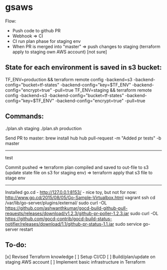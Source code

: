 # gsaws

Flow:
* Push code to github PR
* Webhook => CI
* CI run plan phase for staging env
* When PR is merged into "master" => push changes to staging (terraform apply to staging own AWS account) [not sure]


State for each environment is saved in s3 bucket:
-------------------------------------------------
TF_ENV=production && terraform remote config -backend=s3 -backend-config="bucket=tf-states" -backend-config="key=$TF_ENV" -backend-config="encrypt=true" -pull=true
TF_ENV=staging && terraform remote config -backend=s3 -backend-config="bucket=tf-states" -backend-config="key=$TF_ENV" -backend-config="encrypt=true" -pull=true


Commands:
---------
./plan.sh staging
./plan.sh production

Send PR to master:
brew install hub
hub pull-request -m "Added pr tests" -b master

---
test

Commit pushed => terraform plan compiled and saved to out-file to s3 (update state file on s3 for staging env) =>
terraform apply that s3 file to stage env


---
Installed go.cd - http://127.0.0.1:8153/ - nice toy, but not for now:
http://www.go.cd/2015/08/05/Go-Sample-Virtualbox.html
vagrant ssh
cd /var/lib/go-server/plugins/external/
sudo curl -OL https://github.com/ashwanthkumar/gocd-build-github-pull-requests/releases/download/v1.2.3/github-pr-poller-1.2.3.jar
sudo curl -OL https://github.com/gocd-contrib/gocd-build-status-notifier/releases/download/1.1/github-pr-status-1.1.jar
sudo service go-server restart

To-do:
------
[x] Revised Terraform knowledge
[ ] Setup CI/CD
[ ] Build/plan/update on staging AWS account
[ ] Implement basic infrastructure in Terraform